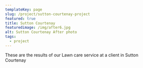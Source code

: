 ```yaml
---
templateKey: page
slug: /project/sutton-courtenay-project
featured: true
title: Sutton Courtenay
featuredimage: /img/after6.jpg
alt: Sutton Courtenay After photo
tags:
  - project
---
```

These are the results of our Lawn care service at a client in Sutton Courtenay
